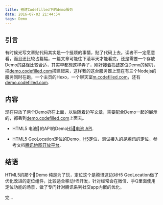 ```yaml
---
title: 搭建Codefilled下的demo服务
date: 2016-07-03 21:44:54
tags: Demo
---
```


## 引言

有时候光写文章贴代码其实是一个挺烦的事情，贴了代码上去，读者不一定愿意看，而且还比较占篇幅，一篇文章可能往下滚半天才能看完，还是需要一个存放Demo的路径比较合适，其实早都想这样弄了，刚好接着捣鼓定位Demo的契机，把[demo.codefilled.com](http://demo.codefilled.com/)搭建起来，这样我的这台服务器上现在有三个Nodejs的服务同时在跑，一个主页的Hexo，一个聊天室[m.codefilled.com](http://m.codefilled.com/)，还有[demo.codefilled.com](http://demo.codefilled.com/).

## 内容

现在只放了两个Demo扔在上面，以后随着边写文章，需要配合Demo一起的展示的，都丢到[demo.codefilled.com](http://demo.codefilled.com/)上面去。

* HTML5 电池🔋的API的Demo[H5🔋电池 API](http://demo.codefilled.com/battery).

* HTML5 GeoLocation定位的Demo，[H5定位](http://demo.codefilled.com/geolocation)，测试接入的是腾讯的定位，参考文档[腾讯地图开放平台](http://lbs.qq.com/tool/component-geolocation.html).

## 结语

HTML5的那个🔋Demo 纯是为了玩，定位这个是腾讯这边对H5 GeoLocation做了优化改进的定位组件，比较适合移动H5开发，针对经常会在微信、手Q里面使用定位功能的场景，做了专门针对腾讯系列社交app内嵌的优化。

完...